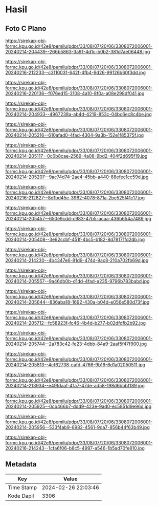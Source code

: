 # Hasil

## Foto C Plano

https://sirekap-obj-formc.kpu.go.id/42e8/pemilu/pdpr/33/08/07/20/06/3308072006001-20240214-204439--266b5863-3a91-4d1c-b0b2-381d7ae06448.jpg

https://sirekap-obj-formc.kpu.go.id/42e8/pemilu/pdpr/33/08/07/20/06/3308072006001-20240216-212233--c3110031-642f-4fb4-9d26-99126b60f3dd.jpg

https://sirekap-obj-formc.kpu.go.id/42e8/pemilu/pdpr/33/08/07/20/06/3308072006001-20240216-220136--f076ed15-3108-4a10-8f0a-a08e298df041.jpg

https://sirekap-obj-formc.kpu.go.id/42e8/pemilu/pdpr/33/08/07/20/06/3308072006001-20240214-204933--4967238a-ab4d-4219-853c-04bc6ec8c4be.jpg

https://sirekap-obj-formc.kpu.go.id/42e8/pemilu/pdpr/33/08/07/20/06/3308072006001-20240214-205216--610afad0-4fad-4304-9a3b-152e1f85375f.jpg

https://sirekap-obj-formc.kpu.go.id/42e8/pemilu/pdpr/33/08/07/20/06/3308072006001-20240214-205117--0c0b8cae-2569-4a08-9bd2-404f2d695f19.jpg

https://sirekap-obj-formc.kpu.go.id/42e8/pemilu/pdpr/33/08/07/20/06/3308072006001-20240214-205207--9ac74d74-2ae4-45bb-a440-88efec1cc59d.jpg

https://sirekap-obj-formc.kpu.go.id/42e8/pemilu/pdpr/33/08/07/20/06/3308072006001-20240216-212827--8d1bd45e-3962-4078-871a-2be525f41c17.jpg

https://sirekap-obj-formc.kpu.go.id/42e8/pemilu/pdpr/33/08/07/20/06/3308072006001-20240214-205457--650e9cdd-c983-47b5-acaa-436b654a7489.jpg

https://sirekap-obj-formc.kpu.go.id/42e8/pemilu/pdpr/33/08/07/20/06/3308072006001-20240214-205408--3e92ccbf-451f-4bc5-b182-8d78171fd2db.jpg

https://sirekap-obj-formc.kpu.go.id/42e8/pemilu/pdpr/33/08/07/20/06/3308072006001-20240214-214230--4b4347e6-81d9-474d-9ac8-210a702fb69d.jpg

https://sirekap-obj-formc.kpu.go.id/42e8/pemilu/pdpr/33/08/07/20/06/3308072006001-20240214-205557--9a46db0b-d1dd-4fad-a235-9796b783babd.jpg

https://sirekap-obj-formc.kpu.go.id/42e8/pemilu/pdpr/33/08/07/20/06/3308072006001-20240214-205644--836aba18-1692-430a-b04d-e056e580d73f.jpg

https://sirekap-obj-formc.kpu.go.id/42e8/pemilu/pdpr/33/08/07/20/06/3308072006001-20240214-205712--fc58923f-fc46-4b4d-b277-b02dfdfb2b92.jpg

https://sirekap-obj-formc.kpu.go.id/42e8/pemilu/pdpr/33/08/07/20/06/3308072006001-20240214-205744--2a783c42-fe23-4dbb-84a9-2aaf5f47f900.jpg

https://sirekap-obj-formc.kpu.go.id/42e8/pemilu/pdpr/33/08/07/20/06/3308072006001-20240214-205813--4cf62738-cafd-4766-9b16-6d1a02050511.jpg

https://sirekap-obj-formc.kpu.go.id/42e8/pemilu/pdpr/33/08/07/20/06/3308072006001-20240214-213934--e49fdaaf-41a7-47de-ad58-198d6bbbf189.jpg

https://sirekap-obj-formc.kpu.go.id/42e8/pemilu/pdpr/33/08/07/20/06/3308072006001-20240214-205925--0cb466b7-ddd9-423e-9ad0-ec5851d9e96d.jpg

https://sirekap-obj-formc.kpu.go.id/42e8/pemilu/pdpr/33/08/07/20/06/3308072006001-20240214-205956--533f4ab9-6982-4561-9da7-856b44f63b49.jpg

https://sirekap-obj-formc.kpu.go.id/42e8/pemilu/pdpr/33/08/07/20/06/3308072006001-20240216-214243--1cfa6f06-b8c5-4997-a546-1b5ad70fe810.jpg


## Metadata

| Key        | Value               |
| ---------- | ------------------- |
| Time Stamp | 2024-02-26 22:03:46 |
| Kode Dapil | 3306                |



